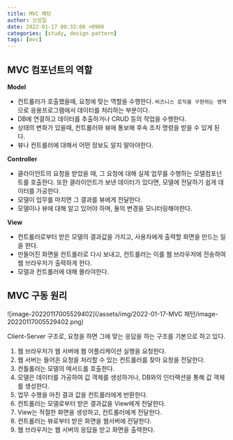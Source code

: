```yaml
---
title: MVC 패턴
author: 신성일
date: 2022-01-17 00:33:00 +0900
categories: [study, design pattern]
tags: [mvc]
---
```


## MVC 컴포넌트의 역할

**Model**

- 컨트롤러가 호출했을때, 요청에 맞는 역할을 수행한다. `비즈니스 로직을 구현하는 영역`으로 응용프로그램에서 데이터를 처리하는 부분이다.
- DB에 연결하고 데이터를 추출하거나 CRUD 등의 작업을 수행한다.
- 상태의 변화가 있을때, 컨트롤러와 뷰에 통보해 후속 조치 명령을 받을 수 있게 된다.
- 뷰나 컨트롤러에 대해서 어떤 정보도 알지 말아야한다.

**Controller**

- 클라이언트의 요청을 받았을 때, 그 요청에 대해 실제 업무를 수행하는 모델컴포넌트를 호출한다. 또한 클라이언트가 보낸 데이터가 있다면, 모델에 전달하기 쉽게 데이터를 가공한다.
- 모델이 업무를 마치면 그 결과를 뷰에게 전달한다.
- 모델이나 뷰에 대해 알고 있어야 하며, 둘의 변경을 모니터링해야한다.

**View**

- 컨트롤러로부터 받은 모델의 결과값을 가지고, 사용자에게 출력할 화면을 만드는 일을 한다.
- 만들어진 화면을 컨트롤러로 다시 보내고, 컨트롤러는 이를 웹 브라우저에 전송하여 웹 브라우저가 출력하게 한다.
- 모델과 컨트롤러에 대해 몰라야한다.

## MVC 구동 원리

![image-20220117005529402](/assets/img/2022-01-17-MVC 패턴/image-20220117005529402.png)

Client-Server 구조로, 요청을 하면 그에 맞는 응답을 하는 구조를 기본으로 하고 있다.

1. 웹 브라우저가 웹 서버에 웹 어플리케이션 실행을 요청한다.
2. 웹 서버는 들어온 요청을 처리할 수 있는 컨트롤러를 찾아 요청을 전달한다.
3. 컨틀롤러는 모델의 메서드를 호출한다.
4. 모델은 데이터를 가공하여 값 객체를 생성하거나, DB와의 인터랙션을 통해 값 객체를 생성한다.
5. 업무 수행을 마친 결과 값을 컨트롤러에게 반환한다.
6. 컨트롤러는 모델로부터 받은 결과값을 View에게 전달한다.
7. View는 적절한 화면을 생성하고, 컨트롤러에게 전달한다.
8. 컨트롤러는 뷰로부터 받은 화면을 웹서버에 전달한다.
9. 웹 브라우저는 웹 서버의 응답을 받고 화면을 출력한다.
